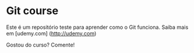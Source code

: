 # Git course

Este é um repositório teste para aprender como o Git funciona.
Saiba mais em [udemy.com] (http://udemy.com)


Gostou do curso? Comente!